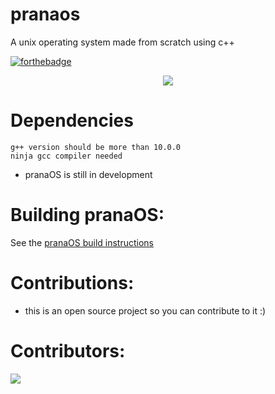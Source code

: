 # pranaos
A unix operating system made from scratch using c++

[![forthebadge](https://forthebadge.com/images/badges/made-with-c-plus-plus.svg)](https://forthebadge.com)


<p align='center'>
  <img src='https://raw.githubusercontent.com/pranaOS/pranaOS/master/meta/res/files/pranaOS.jpg'>
</p>

# Dependencies
```
g++ version should be more than 10.0.0
ninja gcc compiler needed
```

- pranaOS is still in development 

# Building pranaOS:
See the [pranaOS build instructions](https://github.com/pranaOS/pranaOS/blob/master/docs/build.md)

# Contributions:
- this is an open source project so you can contribute to it :) 

# Contributors:

<a href="https://github.com/pranaOS/pranaOS/graphs/contributors">
  <img src="https://contributors-img.web.app/image?repo=pranaOS/pranaOS" />
</a>
